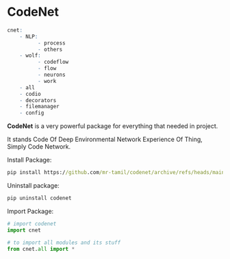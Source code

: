 # CodeNet
```r
cnet:
    - NLP:
          - process
          - others
    - wolf:
          - codeflow
          - flow
          - neurons
          - work
    - all
    - codio
    - decorators
    - filemanager
    - config
```

**CodeNet** is a very powerful package for everything that needed in project.

It stands Code Of Deep Environmental Network Experience Of Thing,
Simply Code Network.


Install Package:
```cmd
pip install https://github.com/mr-tamil/codenet/archive/refs/heads/main.zip
```

Uninstall package:
```cmd
pip uninstall codenet
```


Import Package:

```python
# import codenet
import cnet

# to import all modules and its stuff
from cnet.all import *
```
